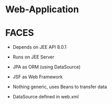 
# Web-Application

# FACES

* Depends on JEE API 8.0.1
* Runs on JEE Server

* JPA as ORM (using DataSource)
* JSF as Web Framework
* Nothing generic, uses Beans to transfer data
* DataSource defined in web.xml
